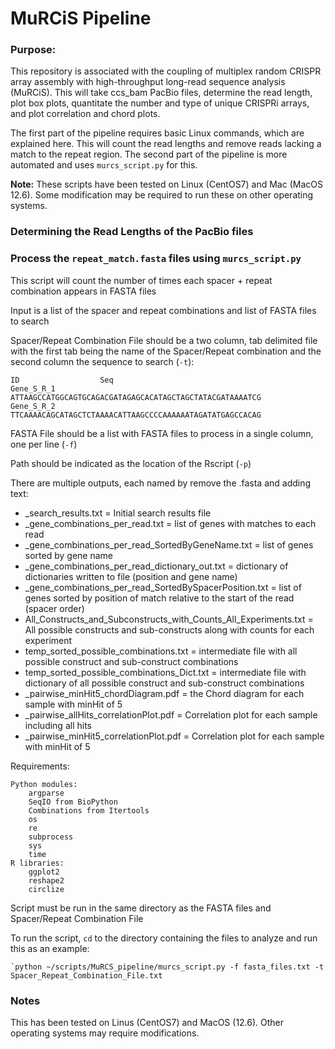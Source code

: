 # **MuRCiS Pipeline**

### Purpose:

This repository is associated with the coupling of multiplex random CRISPR array assembly with high-throughput long-read sequence analysis (MuRCiS). This will take ccs_bam PacBio files, determine the read length, plot box plots, quantitate the number and type of unique CRISPRi arrays, and plot correlation and chord plots.

The first part of the pipeline requires basic Linux commands, which are explained here. This will count the read lengths and remove reads lacking a match to the repeat region. The second part of the pipeline is more automated and uses `murcs_script.py` for this.

**Note:** These scripts have been tested on Linux (CentOS7) and Mac (MacOS 12.6). Some modification may be required to run these on other operating systems. 


### Determining the Read Lengths of the PacBio files

 

### Process the `repeat_match.fasta` files using `murcs_script.py`

This script will count the number of times each spacer + repeat combination appears in FASTA files

Input is a list of the spacer and repeat combinations and list of FASTA files to search

Spacer/Repeat Combination File should be a two column, tab delimited file with the first tab
being the name of the Spacer/Repeat combination and the second column the sequence to search (`-t`):
    
    ID                  Seq
    Gene_S_R_1          ATTAAGCCATGGCAGTGCAGACGATAGAGCACATAGCTAGCTATACGATAAAATCG
    Gene_S_R_2          TTCAAAACAGCATAGCTCTAAAACATTAAGCCCCAAAAAATAGATATGAGCCACAG
    
FASTA File should be a list with FASTA files to process in a single column, one per line (`-f`)

Path should be indicated as the location of the Rscript (`-p`)

There are multiple outputs, each named by remove the .fasta and adding text:
 - _search_results.txt = Initial search results file
 - _gene_combinations_per_read.txt = list of genes with matches to each read
 - _gene_combinations_per_read_SortedByGeneName.txt = list of genes sorted by gene name
 - _gene_combinations_per_read_dictionary_out.txt = dictionary of dictionaries written to file (position and gene name)
 - _gene_combinations_per_read_SortedBySpacerPosition.txt = list of genes sorted by position of match relative to the start of the read (spacer order)
 - All_Constructs_and_Subconstructs_with_Counts_All_Experiments.txt = All possible constructs and sub-constructs along with counts for each experiment
 - temp_sorted_possible_combinations.txt = intermediate file with all possible construct and sub-construct combinations
 - temp_sorted_possible_combinations_Dict.txt = intermediate file with dictionary of all possible construct and sub-construct combinations
 - _pairwise_minHit5_chordDiagram.pdf = the Chord diagram for each sample with minHit of 5
 - _pairwise_allHits_correlationPlot.pdf = Correlation plot for each sample including all hits
 - _pairwise_minHit5_correlationPlot.pdf = Correlation plot for each sample with minHit of 5
    
Requirements:
    
	Python modules:
        argparse
        SeqIO from BioPython
        Combinations from Itertools
        os
        re
        subprocess
        sys
        time
    R libraries:
        ggplot2
        reshape2
        circlize

Script must be run in the same directory as the FASTA files and Spacer/Repeat Combination File

To run the script, `cd` to the directory containing the files to analyze and run this as an example:

	`python ~/scripts/MuRCS_pipeline/murcs_script.py -f fasta_files.txt -t Spacer_Repeat_Combination_File.txt 
    
### Notes

This has been tested on Linus (CentOS7) and MacOS (12.6). Other operating systems may require modifications.


